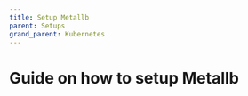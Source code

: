 ```yaml
---
title: Setup Metallb
parent: Setups
grand_parent: Kubernetes
---
```



# Guide on how to setup Metallb
